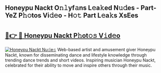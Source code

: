 ## Honeypu Nackt O𝚗𝚕yf𝚊ns L𝚎a𝚔ed N𝚞𝚍es - Part-YeZ P𝚑𝚘tos Vi𝚍𝚎o - H𝚘𝚝 Part L𝚎a𝚔s XsEes

# <h2><a href="http://kf5nby.oniu.top/?m=Honeypu+Nackt">🔗👉 🔴 Honeypu Nackt P𝚑ot𝚘𝚜 V𝚒d𝚎o</a></h2>

[![Honeypu Nackt Nu𝚍e𝚜](https://i.imgur.com/0qMVB7G.gif)](http://kf5nby.oniu.top/?m=Honeypu+Nackt)
Web-based artist and amusement giver Honeypu Nackt, known for disseminating dance and lifestyle knowledge through trending dance trends and short videos. Inspiring musician Honeypu Nackt, celebrated for their ability to move and inspire others through their music.  
